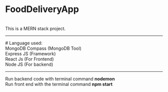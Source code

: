 # FoodDeliveryApp
<br/>
This is a MERN stack project.
<br/>
<hr/>
# Language used:<br/>
MongoDB Compass (MongoDB Tool) <br/>
Express JS (Framework)<br/>
React Js (For Frontend)<br/>
Node JS (For backend)<br/>

<hr/>
Run backend code with terminal command <b>nodemon</b><br/>
Run front end with the terminal command <b>npm start</b><br/>

